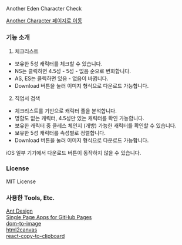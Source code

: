 Another Eden Character Check

[Another Character 페이지로 이동](https://hu-lee.github.io/anothercharcheck/)


### 기능 소개

1. 체크리스트

- 보유한 5성 캐릭터를 체크할 수 있습니다.
- NS는 클릭하면 4.5성 - 5성 - 없음 순으로 변화합니다.
- AS, ES는 클릭하면 있음 - 없음이 바뀝니다.
- Download 버튼을 눌러 이미지 형식으로 다운로드 가능합니다.

2. 직업서 검색

- 체크리스트를 기반으로 캐릭터 풀을 분석합니다.
- 명함도 없는 캐릭터, 4.5성만 있는 캐릭터를 확인 가능합니다.
- 보유한 캐릭터 중 클레스 체인지 (개방) 가능한 캐릭터를 확인할 수 있습니다.
- 보유한 5성 캐릭터를 속성별로 정렬합니다.
- Download 버튼을 눌러 이미지 형식으로 다운로드 가능합니다.

iOS 일부 기기에서 다운로드 버튼이 동작하지 않을 수 있습니다.

### License

MIT License


### 사용한 Tools, Etc.

[Ant Design](https://ant.design/)  
[Single Page Apps for GitHub Pages](https://github.com/rafgraph/spa-github-pages)  
[dom-to-image](https://github.com/tsayen/dom-to-image)  
[html2canvas](https://github.com/niklasvh/html2canvas)  
[react-copy-to-clipboard](https://github.com/nkbt/react-copy-to-clipboard)